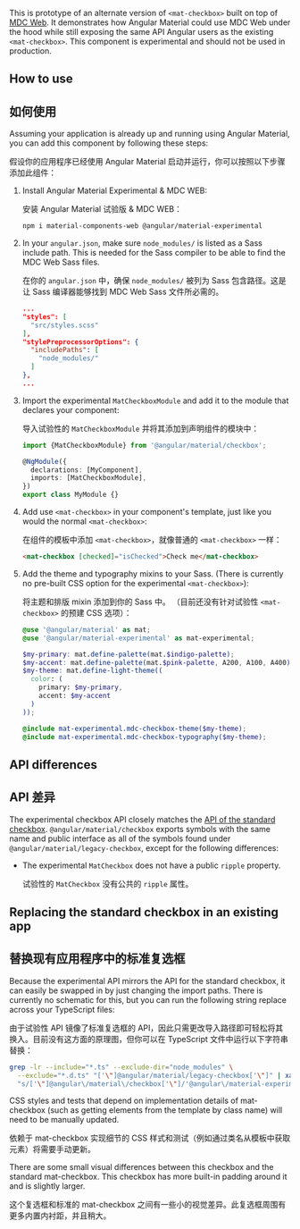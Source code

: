 This is prototype of an alternate version of `<mat-checkbox>` built on top of
[MDC Web](https://github.com/material-components/material-components-web). It demonstrates how
Angular Material could use MDC Web under the hood while still exposing the same API Angular users as
the existing `<mat-checkbox>`. This component is experimental and should not be used in production.

## How to use

## 如何使用

Assuming your application is already up and running using Angular Material, you can add this
component by following these steps:

假设你的应用程序已经使用 Angular Material 启动并运行，你可以按照以下步骤添加此组件：

1. Install Angular Material Experimental & MDC WEB:

   安装 Angular Material 试验版 & MDC WEB：

   ```bash
   npm i material-components-web @angular/material-experimental
   ```

2. In your `angular.json`, make sure `node_modules/` is listed as a Sass include path. This is
   needed for the Sass compiler to be able to find the MDC Web Sass files.

   在你的 `angular.json` 中，确保 `node_modules/` 被列为 Sass 包含路径。这是让 Sass 编译器能够找到 MDC Web Sass 文件所必需的。

   ```json
   ...
   "styles": [
     "src/styles.scss"
   ],
   "stylePreprocessorOptions": {
     "includePaths": [
       "node_modules/"
     ]
   },
   ...
   ```

3. Import the experimental `MatCheckboxModule` and add it to the module that declares your
   component:

   导入试验性的 `MatCheckboxModule` 并将其添加到声明组件的模块中：

   ```ts
   import {MatCheckboxModule} from '@angular/material/checkbox';

   @NgModule({
     declarations: [MyComponent],
     imports: [MatCheckboxModule],
   })
   export class MyModule {}
   ```

4. Add use `<mat-checkbox>` in your component's template, just like you would the normal
   `<mat-checkbox>`:

   在组件的模板中添加 `<mat-checkbox>`，就像普通的 `<mat-checkbox>` 一样：

   ```html
   <mat-checkbox [checked]="isChecked">Check me</mat-checkbox>
   ```

5. Add the theme and typography mixins to your Sass. (There is currently no pre-built CSS option for
   the experimental `<mat-checkbox>`):

   将主题和排版 mixin 添加到你的 Sass 中。 （目前还没有针对试验性 `<mat-checkbox>` 的预建 CSS 选项）：

   ```scss
   @use '@angular/material' as mat;
   @use '@angular/material-experimental' as mat-experimental;

   $my-primary: mat.define-palette(mat.$indigo-palette);
   $my-accent: mat.define-palette(mat.$pink-palette, A200, A100, A400);
   $my-theme: mat.define-light-theme((
     color: (
       primary: $my-primary,
       accent: $my-accent
     )
   ));

   @include mat-experimental.mdc-checkbox-theme($my-theme);
   @include mat-experimental.mdc-checkbox-typography($my-theme);
   ```

## API differences

## API 差异

The experimental checkbox API closely matches the
[API of the standard checkbox](https://material.angular.io/components/checkbox/api).
`@angular/material/checkbox` exports symbols with the same name and public interface
as all of the symbols found under `@angular/material/legacy-checkbox`, except for the following
differences:

* The experimental `MatCheckbox` does not have a public `ripple` property.

  试验性的 `MatCheckbox` 没有公共的 `ripple` 属性。

## Replacing the standard checkbox in an existing app

## 替换现有应用程序中的标准复选框

Because the experimental API mirrors the API for the standard checkbox, it can easily be swapped in
by just changing the import paths. There is currently no schematic for this, but you can run the
following string replace across your TypeScript files:

由于试验性 API 镜像了标准复选框的 API，因此只需更改导入路径即可轻松将其换入。目前没有这方面的原理图，但你可以在 TypeScript 文件中运行以下字符串替换：

```bash
grep -lr --include="*.ts" --exclude-dir="node_modules" \
  --exclude="*.d.ts" "['\"]@angular/material/legacy-checkbox['\"]" | xargs sed -i \
  "s/['\"]@angular\/material\/checkbox['\"]/'@angular\/material-experimental\/mdc-checkbox'/g"
```

CSS styles and tests that depend on implementation details of mat-checkbox (such as getting elements
from the template by class name) will need to be manually updated.

依赖于 mat-checkbox 实现细节的 CSS 样式和测试（例如通过类名从模板中获取元素）将需要手动更新。

There are some small visual differences between this checkbox and the standard mat-checkbox. This
checkbox has more built-in padding around it and is slightly larger.

这个复选框和标准的 mat-checkbox 之间有一些小的视觉差异。此复选框周围有更多内置内衬距，并且稍大。
